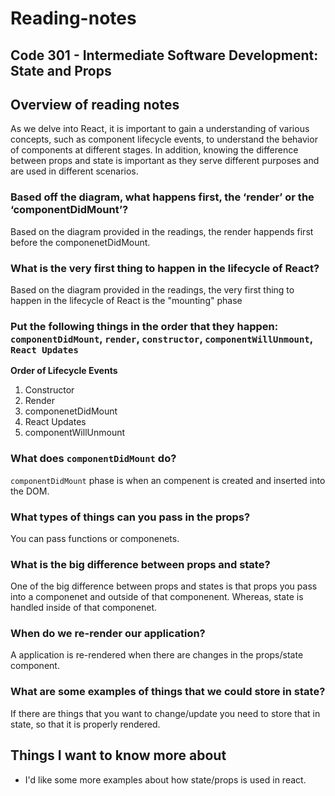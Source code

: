 # Reading-notes

## Code 301 - Intermediate Software Development: State and Props


## Overview of reading notes

As we delve into React, it is important to gain a understanding of various concepts, such as component lifecycle events, to understand the behavior of components at different stages. In addition, knowing the difference between props and state is important as they serve different purposes and are used in different scenarios.

### Based off the diagram, what happens first, the ‘render’ or the ‘componentDidMount’?

Based on the diagram provided in the readings, the render happends first before the componenetDidMount.

### What is the very first thing to happen in the lifecycle of React?

Based on the diagram provided in the readings, the very first thing to happen in the lifecycle of React is the "mounting" phase


### Put the following things in the order that they happen: `componentDidMount`, `render`, `constructor`, `componentWillUnmount`, `React Updates`

**Order of Lifecycle Events**

1. Constructor
2. Render
3. componenetDidMount
4. React Updates
5. componentWillUnmount

### What does `componentDidMount` do?

`componentDidMount` phase is when an compenent is created and inserted into the DOM. 

### What types of things can you pass in the props?

You can pass functions or componenets.

### What is the big difference between props and state?

One of the big difference between props and states is that
props you pass into a componenet and outside of that componenent. Whereas, state is handled inside of that componenet.

### When do we re-render our application?

A application is re-rendered when there are changes in the props/state component.

### What are some examples of things that we could store in state?

If there are things that you want to change/update you need to store that in state, so that it is properly rendered.

## Things I want to know more about

* I'd like some more examples about how state/props is used in react. 